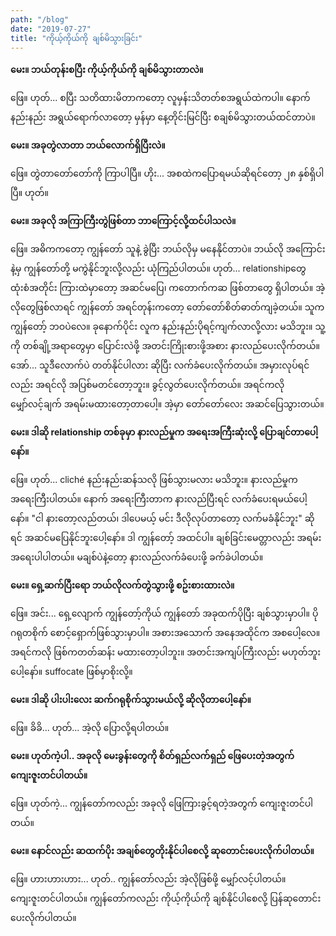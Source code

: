 ```yaml
---
path: "/blog"
date: "2019-07-27"
title: "ကိုယ့်ကိုယ်ကို ချစ်မိသွားခြင်း"
---
```


**မေး။ ဘယ်တုန်းစပြီး ကိုယ့်ကိုယ်ကို ချစ်မိသွားတာလဲ။**

ဖြေ။ ဟုတ်... စပြီး သတိထားမိတာကတော့ လူမှန်းသိတတ်စအရွယ်ထဲကပါ။ နောက်နည်းနည်း အရွယ်ရောက်လာတော့ မှန်မှာ နေ့တိုင်းမြင်ပြီး စချစ်မိသွားတယ်ထင်တာပဲ။


**မေး။ အခုတွဲလာတာ ဘယ်လောက်ရှိပြီးလဲ။**

ဖြေ။ တွဲတာတော်တော်ကို ကြာပါပြီ။ ဟိုး... အစထဲကပြောရမယ်ဆိုရင်တော့ ၂၈ နှစ်ရှိပါပြီ။ ဟုတ်။

**မေး။ အခုလို အကြာကြီးတွဲဖြစ်တာ ဘာကြောင့်လို့ထင်ပါသလဲ။**

ဖြေ။ အဓိကကတော့ ကျွန်တော် သူနဲ့ ခွဲပြီး ဘယ်လိုမှ မနေနိုင်တာပဲ။ ဘယ်လို အကြောင်းနဲ့မှ ကျွန်တော်တို့ မကွဲနိုင်ဘူးလို့လည်း ယုံကြည်ပါတယ်။ ဟုတ်... relationshipတွေ ထုံးစံအတိုင်း ကြားထဲမှာတော့ အဆင်မပြေ၊ ကတောက်ကဆ ဖြစ်တာတွေ ရှိပါတယ်။ အဲ့လိုတွေဖြစ်လာရင် ကျွန်တော် အရင်တုန်းကတော့ တော်တော်စိတ်ဓာတ်ကျခဲ့တယ်။ သူက ကျွန်တော့် ဘဝပဲလေ။ ခုနောက်ပိုင်း လူက နည်းနည်းပိုရင့်ကျက်လာလို့လား မသိဘူး။ သူ့ကို တစ်ချို့အရာတွေမှာ ပြောင်းလဲဖို့ အတင်းကြိုးစားဖို့အစား နားလည်ပေးလိုက်တယ်။ အော်... သူဒီလောက်ပဲ တတ်နိုင်ပါလား ဆိုပြီး လက်ခံပေးလိုက်တယ်။​ အမှားလုပ်ရင်လည်း အရင်လို အပြစ်မတင်တော့ဘူး။ ခွင့်လွတ်ပေးလိုက်တယ်။ အရင်ကလို မျှော်လင့်ချက် အရမ်းမထားတော့တာပေါ့။ အဲ့မှာ တော်တော်လေး အဆင်ပြေသွားတယ်။ 

**မေး။ ဒါဆို relationship တစ်ခုမှာ နားလည်မှုက အရေးအကြီးဆုံးလို့ ပြောချင်တာပေါ့နော်။**

ဖြေ။ ဟုတ်... cliché နည်းနည်းဆန်သလို ဖြစ်သွားမလား မသိဘူး။ နားလည်မှုက အရေးကြီးပါတယ်။ နောက် အရေးကြီးတာက နားလည်ပြီးရင် လက်ခံပေးရမယ်ပေါ့နော်။ "ငါ နားတော့လည်တယ်၊ ဒါပေမယ့် မင်း ဒီလိုလုပ်တာတော့ လက်မခံနိုင်ဘူး" ဆိုရင် အဆင်မပြေနိုင်ဘူးပေါ့နော်။ ဒါ ကျွန်တော့် အထင်ပါ။ ချစ်ခြင်းမေတ္တာလည်း အရမ်း အရေးပါပါတယ်။ မချစ်ပဲနဲ့တော့ နားလည်လက်ခံပေးဖို့ ခက်ခဲပါတယ်။

**မေး။ ရှေ့ဆက်ပြီးရော ဘယ်လိုလက်တွဲသွားဖို့ စဥ်းစားထားလဲ။**

ဖြေ။ အင်း... ရှေ့လျောက် ကျွန်တော့်ကိုယ် ကျွန်တော် အခုထက်ပိုပြီး ချစ်သွားမှာပါ။ ပိုဂရုတစိုက် စောင့်ရှောက်ဖြစ်သွားမှာပါ။ အစားအသောက် အနေအထိုင်က အစပေါ့လေ။ အရင်ကလို ဖြစ်ကတတ်ဆန်း မထားတော့ပါဘူး။ အတင်းအကျပ်ကြီးလည်း မဟုတ်ဘူးပေါ့နော်။ suffocate ဖြစ်မှာစိုးလို့။

**မေး။ ဒါဆို ပါးပါးလေး ဆက်ဂရုစိုက်သွားမယ်လို့ ဆိုလိုတာပေါ့နော်။**

ဖြေ။ ခိခိ... ဟုတ်... အဲ့လို ပြောလို့ရပါတယ်။


**မေး။ ဟုတ်ကဲ့ပါ.. အခုလို မေးခွန်းတွေကို စိတ်ရှည်လက်ရှည် ဖြေပေးတဲ့အတွက် ကျေးဇူးတင်ပါတယ်။**

ဖြေ။ ဟုတ်ကဲ့... ကျွန်တော်ကလည်း အခုလို ဖြေကြားခွင့်ရတဲ့အတွက် ကျေးဇူးတင်ပါတယ်။


**မေး။ နောင်လည်း ဆထက်ပိုး အချစ်တွေတိုးနိုင်ပါစေလို့ ဆုတောင်းပေးလိုက်ပါတယ်။**

ဖြေ။ ဟားဟားဟား... ဟုတ်.. ကျွန်တော်လည်း အဲ့လိုဖြစ်ဖို့ မျှော်လင့်ပါတယ်။ ကျေးဇူးတင်ပါတယ်။ ကျွန်တော်ကလည်း ကိုယ့်ကိုယ်ကို ချစ်နိုင်ပါစေလို့ ပြန်ဆုတောင်းပေးလိုက်ပါတယ်။
